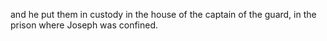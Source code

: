and he put them in custody in the house of the captain of the guard, in the prison where Joseph was confined.
